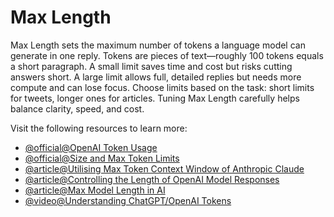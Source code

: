 # Max Length

Max Length sets the maximum number of tokens a language model can generate in one reply. Tokens are pieces of text—roughly 100 tokens equals a short paragraph. A small limit saves time and cost but risks cutting answers short. A large limit allows full, detailed replies but needs more compute and can lose focus. Choose limits based on the task: short limits for tweets, longer ones for articles. Tuning Max Length carefully helps balance clarity, speed, and cost.

Visit the following resources to learn more:

- [@official@OpenAI Token Usage](https://platform.openai.com/docs/guides/gpt/managing-tokens)  
- [@official@Size and Max Token Limits](https://docs.anthropic.com/claude/docs/size-and-token-limits)  
- [@article@Utilising Max Token Context Window of Anthropic Claude](https://medium.com/@nampreetsingh/utilising-max-token-context-window-of-anthropic-claude-on-amazon-bedrock-7377d94b2dfa)  
- [@article@Controlling the Length of OpenAI Model Responses](https://help.openai.com/en/articles/5072518-controlling-the-length-of-openai-model-responses)  
- [@article@Max Model Length in AI](https://www.restack.io/p/ai-model-answer-max-model-length-cat-ai)
- [@video@Understanding ChatGPT/OpenAI Tokens](https://youtu.be/Mo3NV5n1yZk)